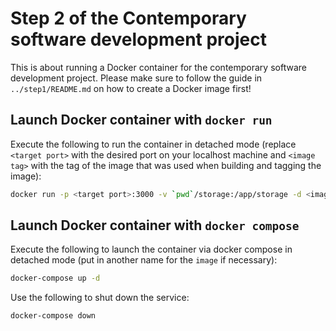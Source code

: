 # Step 2 of the Contemporary software development project

This is about running a Docker container for the contemporary software development project. Please make sure to follow the guide in `../step1/README.md` on how to create a Docker image first!

## Launch Docker container with `docker run`

Execute the following to run the container in detached mode (replace `<target port>` with the desired port on your localhost machine and `<image tag>` with the tag of the image that was used when building and tagging the image):

```bash
docker run -p <target port>:3000 -v `pwd`/storage:/app/storage -d <image tag>
```

## Launch Docker container with `docker compose`

Execute the following to launch the container via docker compose in detached mode (put in another name for the `image` if necessary):

```bash
docker-compose up -d
```

Use the following to shut down the service:

```bash
docker-compose down
```